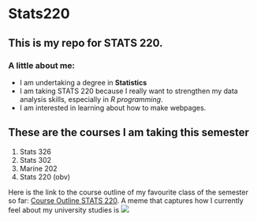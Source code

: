# Stats220

## This is my repo for STATS 220. 

### A little about me: 

- I am undertaking a degree in **Statistics**
- I am taking STATS 220 because I really want to strengthen my data analysis skills, especially in *R programming*.
- I am interested in learning about how to make webpages. 

## These are the courses I am taking this semester
1. Stats 326
2. Stats 302
3. Marine 202
4. Stats 220 (obv)

Here is the link to the course outline of my favourite class of the semester so far: [ Course Outline STATS 220](https://courseoutline.auckland.ac.nz/dco/course/STATS/220/1213/). 
A meme that captures how I currently feel about my university studies is ![](https://media1.tenor.com/m/QNt5NZmzF_oAAAAd/aadit314-aadit.gif)


